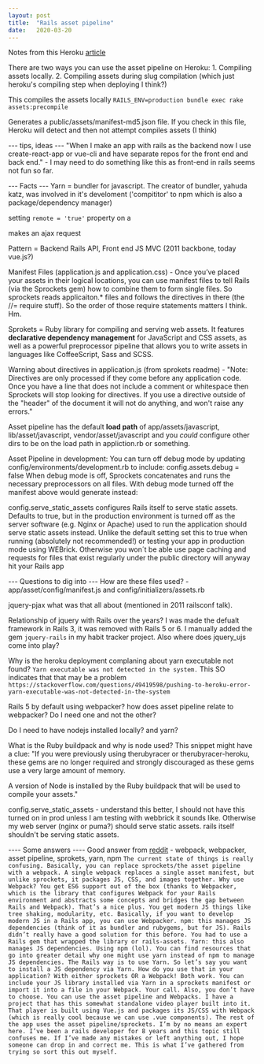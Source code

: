 ```yaml
---
layout: post
title:  "Rails asset pipeline"
date:   2020-03-20
---
```


Notes from this Heroku [article](https://devcenter.heroku.com/articles/rails-asset-pipeline) 

There are two ways you can use the asset pipeline on Heroku: 1. Compiling assets locally. 2. Compiling assets during slug compilation (which just heroku's compiling step when deploying I think?)


This compiles the assets locally
`RAILS_ENV=production bundle exec rake assets:precompile`

Generates a public/assets/manifest-md5.json file. If you check in this file, Heroku will detect and then not attempt compiles assets (I think)


--- tips, ideas ---
"When I make an app with rails as the backend now I use create-react-app or vue-cli and have separate repos for the front end and back end." - I may need to do something like this as front-end in rails seems not fun so far.


--- Facts ---
Yarn = bundler for javascript. The creator of bundler, yahuda katz, was involved in it's develoment ('compititor' to npm which is also a package/dependency manager)

setting `remote = 'true'` property on a <form> makes an ajax request

Pattern = Backend Rails API, Front end JS MVC (2011 backbone, today vue.js?)

Manifest Files (application.js and application.css) - Once you’ve placed your assets in their logical locations, you can use manifest files to tell Rails (via the Sprockets gem) how to combine them to form single files. So sprockets reads applicaiton.* files and follows the directives in there (the //= require stuff). So the order of those require statements matters I think. Hm.

Sprokets = Ruby library for compiling and serving web assets. It features **declarative dependency management** for JavaScript and CSS assets, as well as a powerful preprocessor pipeline that allows you to write assets in languages like CoffeeScript, Sass and SCSS.

Warning about directives in application.js (from sprokets readme) - "Note: Directives are only processed if they come before any application code. Once you have a line that does not include a comment or whitespace then Sprockets will stop looking for directives. If you use a directive outside of the "header" of the document it will not do anything, and won't raise any errors."

Asset pipeline has the default **load path** of app/assets/javascript, lib/asset/javascript, vendor/asset/javascript and you *could* configure other dirs to be on the load path in appliction.rb or something.

Asset Pipeline in development: You can turn off debug mode by updating config/environments/development.rb to include: config.assets.debug = false
When debug mode is off, Sprockets concatenates and runs the necessary preprocessors on all files. With debug mode turned off the manifest above would generate instead:

config.serve_static_assets configures Rails itself to serve static assets. Defaults to true, but in the production environment is turned off as the server software (e.g. Nginx or Apache) used to run the application should serve static assets instead. Unlike the default setting set this to true when running (absolutely not recommended!) or testing your app in production mode using WEBrick. Otherwise you won´t be able use page caching and requests for files that exist regularly under the public directory will anyway hit your Rails app

--- Questions to dig into ---
How are these files used? - app/asset/config/manifest.js and config/initializers/assets.rb

jquery-pjax what was that all about (mentioned in 2011 railsconf talk).

Relationship of jquery with Rails over the years? I was made the defualt framework in Rails 3, it was removed with Rails 5 or 6. I manually added the gem `jquery-rails` in my habit tracker project. Also where does jquery_ujs come into play?

Why is the heroku deployment complaning about yarn executable not found?
`Yarn executable was not detected in the system.`
This SO indicates that that may be a problem
`https://stackoverflow.com/questions/49419598/pushing-to-heroku-error-yarn-executable-was-not-detected-in-the-system`

Rails 5 by default using webpacker? how does asset pipeline relate to webpacker? Do I need one and not the other?

Do I need to have nodejs installed locally? and yarn?

What is the Ruby buildpack and why is node used? This snippet might have a clue:
"If you were previously using therubyracer or therubyracer-heroku, these gems are no longer required and strongly discouraged as these gems use a very large amount of memory.

A version of Node is installed by the Ruby buildpack that will be used to compile your assets."

config.serve_static_assets - understand this better, I should not have this turned on in prod unless I am testing with webbrick it sounds like. Otherwise my web server (nginx or puma?) should serve static assets. rails itself shouldn't be serving static assets.


---- Some answers ----
Good answer from [reddit](https://www.reddit.com/r/rails/comments/9zg7fe/confused_about_the_difference_between_sprockets/) - webpack, webpacker, asset pipeline, sprokets, yarn, npm
`The current state of things is really confusing. Basically, you can replace sprockets/the asset pipeline with a webpack. A single webpack replaces a single asset manifest, but unlike sprockets, it packages JS, CSS, and images together.
Why use Webpack? You get ES6 support out of the box (thanks to Webpacker, which is the library that configures Webpack for your Rails environment and abstracts some concepts and bridges the gap between Rails and Webpack). That’s a nice plus. You get modern JS things like tree shaking, modularity, etc. Basically, if you want to develop modern JS in a Rails app, you can use Webpacker.
npm: this manages JS dependencies (think of it as bundler and rubygems, but for JS). Rails didn’t really have a good solution for this before. You had to use a Rails gem that wrapped the library or rails-assets.
Yarn: this also manages JS dependencies. Using npm (lol). You can find resources that go into greater detail why one might use yarn instead of npm to manage JS dependencies. The Rails way is to use Yarn.
So let’s say you want to install a JS dependency via Yarn. How do you use that in your application? With either sprockets OR a Webpack! Both work. You can include your JS library installed via Yarn in a sprockets manifest or import it into a file in your Webpack. Your call.
Also, you don’t have to choose. You can use the asset pipeline and Webpacks. I have a project that has this somewhat standalone video player built into it. That player is built using Vue.js and packages its JS/CSS with Webpack (which is really cool because we can use .vue components). The rest of the app uses the asset pipeline/sprockets.
I’m by no means an expert here. I’ve been a rails developer for 8 years and this topic still confuses me. If I’ve made any mistakes or left anything out, I hope someone can drop in and correct me. This is what I’ve gathered from trying so sort this out myself.`

